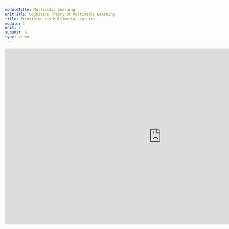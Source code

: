 ```yaml
---
moduleTitle: Multimedia Learning
unitTitle: Cognitive Theory of Multimedia Learning
title: Prinzipien des Multimedia Learning
module: 6
unit: 2
subunit: 6
type: video
---
```


<iframe width="1020" height="574" src="https://www.youtube.com/embed/vC7i1J7EX5w" frameborder="0" allow="accelerometer; autoplay; encrypted-media; gyroscope; picture-in-picture" allowfullscreen></iframe>